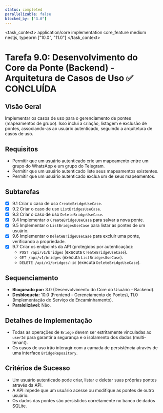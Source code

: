 ```yaml
---
status: completed
parallelizable: false
blocked_by: ["3.0"]
---
```


<task_context>
<domain>application/core</domain>
<type>implementation</type>
<scope>core_feature</scope>
<complexity>medium</complexity>
<dependencies>nestjs, typeorm</dependencies>
<unblocks>["10.0", "11.0"]</unblocks>
</task_context>

# Tarefa 9.0: Desenvolvimento do Core da Ponte (Backend) - Arquitetura de Casos de Uso ✅ CONCLUÍDA

## Visão Geral
Implementar os casos de uso para o gerenciamento de pontes (mapeamentos de grupo). Isso inclui a criação, listagem e exclusão de pontes, associando-as ao usuário autenticado, seguindo a arquitetura de casos de uso.

## Requisitos
- Permitir que um usuário autenticado crie um mapeamento entre um grupo do WhatsApp e um grupo do Telegram.
- Permitir que um usuário autenticado liste seus mapeamentos existentes.
- Permitir que um usuário autenticado exclua um de seus mapeamentos.

## Subtarefas
- [x] 9.1 Criar o caso de uso `CreateBridgeUseCase`.
- [x] 9.2 Criar o caso de uso `ListBridgesUseCase`.
- [x] 9.3 Criar o caso de uso `DeleteBridgeUseCase`.
- [x] 9.4 Implementar o `CreateBridgeUseCase` para salvar a nova ponte.
- [x] 9.5 Implementar o `ListBridgesUseCase` para listar as pontes de um usuário.
- [x] 9.6 Implementar o `DeleteBridgeUseCase` para excluir uma ponte, verificando a propriedade.
- [x] 9.7 Criar os endpoints da API (protegidos por autenticação):
    - `POST /api/v1/bridges` (executa `CreateBridgeUseCase`).
    - `GET /api/v1/bridges` (executa `ListBridgesUseCase`).
    - `DELETE /api/v1/bridges/:id` (executa `DeleteBridgeUseCase`).

## Sequenciamento
- **Bloqueado por:** 3.0 (Desenvolvimento do Core do Usuário - Backend).
- **Desbloqueia:** 10.0 (Frontend - Gerenciamento de Pontes), 11.0 (Implementação do Serviço de Encaminhamento).
- **Paralelizável:** Não.

## Detalhes de Implementação
- Todas as operações de `Bridge` devem ser estritamente vinculadas ao `userId` para garantir a segurança e o isolamento dos dados (multi-tenant).
- Os casos de uso irão interagir com a camada de persistência através de uma interface `BridgeRepository`.

## Critérios de Sucesso
- Um usuário autenticado pode criar, listar e deletar suas próprias pontes através da API.
- A API impede que um usuário acesse ou modifique as pontes de outro usuário.
- Os dados das pontes são persistidos corretamente no banco de dados SQLite.